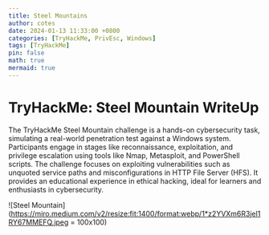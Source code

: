 ```yaml
---
title: Steel Mountains
author: cotes
date: 2024-01-13 11:33:00 +0800
categories: [TryHackMe, PrivEsc, Windows]
tags: [TryHackMe]
pin: false
math: true
mermaid: true
---
```


# TryHackMe: Steel Mountain WriteUp

The TryHackMe Steel Mountain challenge is a hands-on cybersecurity task, simulating a real-world penetration test against a Windows system. Participants engage in stages like reconnaissance, exploitation, and privilege escalation using tools like Nmap, Metasploit, and PowerShell scripts. The challenge focuses on exploiting vulnerabilities such as unquoted service paths and misconfigurations in HTTP File Server (HFS). It provides an educational experience in ethical hacking, ideal for learners and enthusiasts in cybersecurity​​​​​​.

![Steel Mountain](https://miro.medium.com/v2/resize:fit:1400/format:webp/1*z2YVXm6R3jel1RY67MMEFQ.jpeg = 100x100) 

